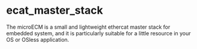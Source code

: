 # ecat_master_stack
The microECM is a small and lightweight ethercat master stack for embedded system, and it is particularly suitable for a little resource in your OS or OSless application.
